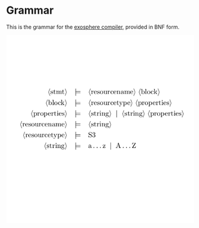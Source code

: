 # Grammar

This is the grammar for the [exosphere compiler](https://github.com/exosphere-lang/compiler), provided in BNF form.


![bnf_grammar](https://github.com/exosphere-lang/grammar/blob/master/bnf_image.png)
